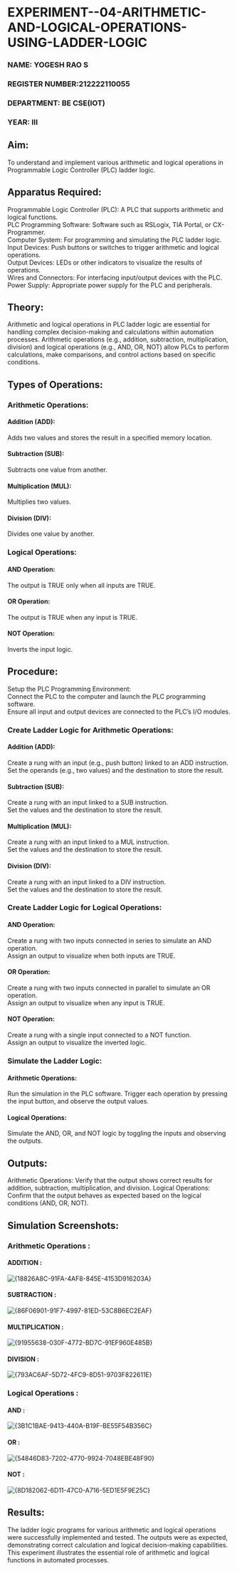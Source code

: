 # EXPERIMENT--04-ARITHMETIC-AND-LOGICAL-OPERATIONS-USING-LADDER-LOGIC

###  NAME: YOGESH RAO S
### REGISTER NUMBER:212222110055
### DEPARTMENT: BE CSE(IOT)
### YEAR: III

## Aim:
To understand and implement various arithmetic and logical operations in Programmable Logic Controller (PLC) ladder logic.

## Apparatus Required:
Programmable Logic Controller (PLC): A PLC that supports arithmetic and logical functions.</BR>
PLC Programming Software: Software such as RSLogix, TIA Portal, or CX-Programmer.</BR>
Computer System: For programming and simulating the PLC ladder logic.</BR>
Input Devices: Push buttons or switches to trigger arithmetic and logical operations.</BR>
Output Devices: LEDs or other indicators to visualize the results of operations.</BR>
Wires and Connectors: For interfacing input/output devices with the PLC.</BR>
Power Supply: Appropriate power supply for the PLC and peripherals.</BR>

## Theory:
Arithmetic and logical operations in PLC ladder logic are essential for handling complex decision-making and calculations within automation processes. Arithmetic operations (e.g., addition, subtraction, multiplication, division) and logical operations (e.g., AND, OR, NOT) allow PLCs to perform calculations, make comparisons, and control actions based on specific conditions.

## Types of Operations:

### Arithmetic Operations:

#### Addition (ADD): 
Adds two values and stores the result in a specified memory location.</BR>

#### Subtraction (SUB): 
Subtracts one value from another.</BR>

#### Multiplication (MUL): 
Multiplies two values.</BR>

#### Division (DIV): 
Divides one value by another.</BR>

### Logical Operations:

#### AND Operation: 
The output is TRUE only when all inputs are TRUE.</BR>

#### OR Operation:
The output is TRUE when any input is TRUE.</BR>

#### NOT Operation: 
Inverts the input logic.</BR>

## Procedure:

Setup the PLC Programming Environment:</BR>
Connect the PLC to the computer and launch the PLC programming software.</BR>
Ensure all input and output devices are connected to the PLC’s I/O modules.</BR>

### Create Ladder Logic for Arithmetic Operations:</BR>

#### Addition (ADD):
Create a rung with an input (e.g., push button) linked to an ADD instruction.</BR>
Set the operands (e.g., two values) and the destination to store the result.</BR>

#### Subtraction (SUB):
Create a rung with an input linked to a SUB instruction.</BR>
Set the values and the destination to store the result.</BR>

#### Multiplication (MUL):
Create a rung with an input linked to a MUL instruction.</BR>
Set the values and the destination to store the result.</BR>

#### Division (DIV):
Create a rung with an input linked to a DIV instruction.</BR>
Set the values and the destination to store the result.</BR>

### Create Ladder Logic for Logical Operations:

#### AND Operation:
Create a rung with two inputs connected in series to simulate an AND operation.</BR>
Assign an output to visualize when both inputs are TRUE.</BR>

#### OR Operation:
Create a rung with two inputs connected in parallel to simulate an OR operation.</BR>
Assign an output to visualize when any input is TRUE.</BR>

#### NOT Operation:
Create a rung with a single input connected to a NOT function.</BR>
Assign an output to visualize the inverted logic.</BR>

### Simulate the Ladder Logic:

#### Arithmetic Operations:
Run the simulation in the PLC software. Trigger each operation by pressing the input button, and observe the output values.

#### Logical Operations:
Simulate the AND, OR, and NOT logic by toggling the inputs and observing the outputs.

## Outputs:
Arithmetic Operations: Verify that the output shows correct results for addition, subtraction, multiplication, and division.
Logical Operations: Confirm that the output behaves as expected based on the logical conditions (AND, OR, NOT).

##  Simulation Screenshots:

### Arithmetic Operations :

#### ADDITION :
![{18826A8C-91FA-4AF8-845E-4153D916203A}](https://github.com/user-attachments/assets/da35fb80-2f40-49d0-9031-c22d96bae41e)

#### SUBTRACTION :
![{86F06901-91F7-4997-81ED-53C8B6EC2EAF}](https://github.com/user-attachments/assets/89d76c35-45f3-4671-8bc8-e5bd281dadaf)

#### MULTIPLICATION :
![{91955638-030F-4772-BD7C-91EF960E485B}](https://github.com/user-attachments/assets/ef05d5f1-ed02-43f3-b70a-bb62a24dcdea)

#### DIVISION :
![{793AC6AF-5D72-4FC9-8D51-9703F822611E}](https://github.com/user-attachments/assets/6c2c0508-7bed-411a-ab39-c992d9f42655)

### Logical Operations :

#### AND :
![{3B1C1BAE-9413-440A-B19F-BE55F54B356C}](https://github.com/user-attachments/assets/d843a216-72fc-4ab9-a6fb-d535785c5128)

#### OR :
![{54846D83-7202-4770-9924-7048EBE48F90}](https://github.com/user-attachments/assets/65c527a3-5c13-4dec-bde5-7d43be7c1ae3)

#### NOT :
![{8D182062-6D11-47C0-A716-5ED1E5F9E25C}](https://github.com/user-attachments/assets/297d3684-3f5c-4e4e-83d5-430e1bd13e2d)

## Results:
The ladder logic programs for various arithmetic and logical operations were successfully implemented and tested. The outputs were as expected, demonstrating correct calculation and logical decision-making capabilities. This experiment illustrates the essential role of arithmetic and logical functions in automated processes.
